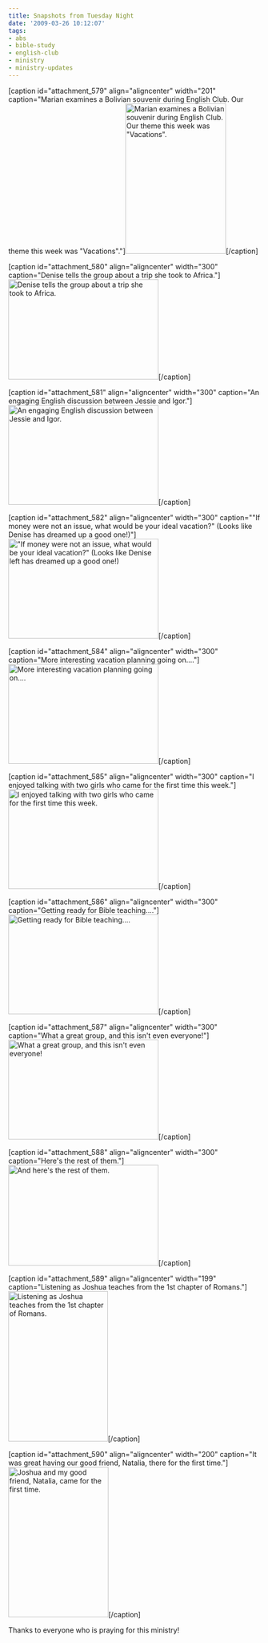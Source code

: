 ```yaml
---
title: Snapshots from Tuesday Night
date: '2009-03-26 10:12:07'
tags:
- abs
- bible-study
- english-club
- ministry
- ministry-updates
---
```


[caption id="attachment_579" align="aligncenter" width="201" caption="Marian examines a Bolivian souvenir during English Club. Our theme this week was &quot;Vacations&quot;."]<a href="https://s3.amazonaws.com/images.ofreport.com/2009/03/dsc_5132.jpg"><img class="size-medium wp-image-579" title="dsc_5132" src="https://s3.amazonaws.com/images.ofreport.com/2009/03/dsc_5132-201x300.jpg" alt="Marian examines a Bolivian souvenir during English Club. Our theme this week was &quot;Vacations&quot;." width="201" height="300" /></a>[/caption]

[caption id="attachment_580" align="aligncenter" width="300" caption="Denise tells the group about a trip she took to Africa."]<a href="https://s3.amazonaws.com/images.ofreport.com/2009/03/dsc_5130.jpg"><img class="size-medium wp-image-580" title="dsc_5130" src="https://s3.amazonaws.com/images.ofreport.com/2009/03/dsc_5130-300x200.jpg" alt="Denise tells the group about a trip she took to Africa." width="300" height="200" /></a>[/caption]

<!--more-->

[caption id="attachment_581" align="aligncenter" width="300" caption="An engaging English discussion between Jessie and Igor."]<a href="https://s3.amazonaws.com/images.ofreport.com/2009/03/dsc_5135.jpg"><img class="size-medium wp-image-581" title="dsc_5135" src="https://s3.amazonaws.com/images.ofreport.com/2009/03/dsc_5135-300x199.jpg" alt="An engaging English discussion between Jessie and Igor." width="300" height="199" /></a>[/caption]

[caption id="attachment_582" align="aligncenter" width="300" caption="&quot;If money were not an issue, what would be your ideal vacation?&quot; (Looks like Denise has dreamed up a good one!)"] <a href="https://s3.amazonaws.com/images.ofreport.com/2009/03/dsc_5136.jpg"><img class="size-medium wp-image-582" title="dsc_5136" src="https://s3.amazonaws.com/images.ofreport.com/2009/03/dsc_5136-300x199.jpg" alt="&quot;If money were not an issue, what would be your ideal vacation?&quot; (Looks like Denise left has dreamed up a good one!)" width="300" height="199" /></a>[/caption]

[caption id="attachment_584" align="aligncenter" width="300" caption="More interesting vacation planning going on...."]<a href="https://s3.amazonaws.com/images.ofreport.com/2009/03/dsc_5137.jpg"><img class="size-medium wp-image-584" title="dsc_5137" src="https://s3.amazonaws.com/images.ofreport.com/2009/03/dsc_5137-300x199.jpg" alt="More interesting vacation planning going on...." width="300" height="199" /></a>[/caption]

[caption id="attachment_585" align="aligncenter" width="300" caption="I enjoyed talking with two girls who came for the first time this week."]<a href="https://s3.amazonaws.com/images.ofreport.com/2009/03/dsc_5134.jpg"><img class="size-medium wp-image-585" title="dsc_5134" src="https://s3.amazonaws.com/images.ofreport.com/2009/03/dsc_5134-300x199.jpg" alt="I enjoyed talking with two girls who came for the first time this week." width="300" height="199" /></a>[/caption]

[caption id="attachment_586" align="aligncenter" width="300" caption="Getting ready for Bible teaching...."]<a href="https://s3.amazonaws.com/images.ofreport.com/2009/03/dsc_5138.jpg"><img class="size-medium wp-image-586" title="dsc_5138" src="https://s3.amazonaws.com/images.ofreport.com/2009/03/dsc_5138-300x199.jpg" alt="Getting ready for Bible teaching...." width="300" height="199" /></a>[/caption]

[caption id="attachment_587" align="aligncenter" width="300" caption="What a great group, and this isn&#39;t even everyone!"]<a href="https://s3.amazonaws.com/images.ofreport.com/2009/03/dsc_5139.jpg"><img class="size-medium wp-image-587" title="dsc_5139" src="https://s3.amazonaws.com/images.ofreport.com/2009/03/dsc_5139-300x199.jpg" alt="What a great group, and this isn't even everyone!" width="300" height="199" /></a>[/caption]

[caption id="attachment_588" align="aligncenter" width="300" caption="Here&#39;s the rest of them."]<a href="https://s3.amazonaws.com/images.ofreport.com/2009/03/dsc_5140.jpg"><img class="size-medium wp-image-588" title="dsc_5140" src="https://s3.amazonaws.com/images.ofreport.com/2009/03/dsc_5140-300x201.jpg" alt="And here's the rest of them." width="300" height="201" /></a>[/caption]

[caption id="attachment_589" align="aligncenter" width="199" caption="Listening as Joshua teaches from the 1st chapter of Romans."]<a href="https://s3.amazonaws.com/images.ofreport.com/2009/03/dsc_5142.jpg"><img class="size-medium wp-image-589" title="dsc_5142" src="https://s3.amazonaws.com/images.ofreport.com/2009/03/dsc_5142-199x300.jpg" alt="Listening as Joshua teaches from the 1st chapter of Romans." width="199" height="300" /></a>[/caption]

[caption id="attachment_590" align="aligncenter" width="200" caption="It was great having our good friend, Natalia, there for the first time."]<a href="https://s3.amazonaws.com/images.ofreport.com/2009/03/dsc_5141.jpg"><img class="size-medium wp-image-590" title="dsc_5141" src="https://s3.amazonaws.com/images.ofreport.com/2009/03/dsc_5141-200x300.jpg" alt="Joshua and my good friend, Natalia, came for the first time." width="200" height="300" /></a>[/caption]

Thanks to everyone who is praying for this ministry!
